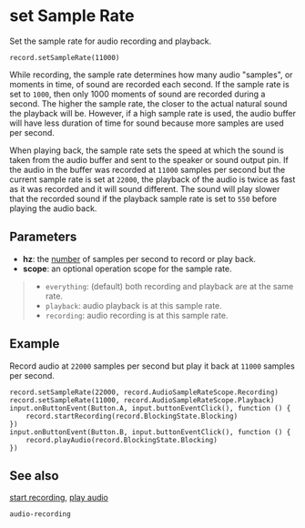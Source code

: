 # set Sample Rate

Set the sample rate for audio recording and playback.

```sig
record.setSampleRate(11000)
```

While recording, the sample rate determines how many audio "samples", or moments in time, of sound are recorded each second. If the sample rate is set to `1000`, then only 1000 moments of sound are recorded during a second. The higher the sample rate, the closer to the actual natural sound the playback will be. However, if a high sample rate is used, the audio buffer will have less duration of time for sound because more samples are used per second.

When playing back, the sample rate sets the speed at which the sound is taken from the audio buffer and sent to the speaker or sound output pin. If the audio in the buffer was recorded at `11000` samples per second but the current sample rate is set at `22000`, the playback of the audio is twice as fast as it was recorded and it will sound different. The sound will play slower that the recorded sound if the playback sample rate is set to `550` before playing the audio back.

## Parameters

* **hz**: the [number](/types/number) of samples per second to record or play back.
* **scope**: an optional operation scope for the sample rate.
>* `everything`: (default) both recording and playback are at the same rate.
>* `playback`: audio playback is at this sample rate.
> * `recording`: audio recording is at this sample rate.

## Example

Record audio at `22000` samples per second but play it back at `11000` samples per second.

```blocks
record.setSampleRate(22000, record.AudioSampleRateScope.Recording)
record.setSampleRate(11000, record.AudioSampleRateScope.Playback)
input.onButtonEvent(Button.A, input.buttonEventClick(), function () {
    record.startRecording(record.BlockingState.Blocking)
})
input.onButtonEvent(Button.B, input.buttonEventClick(), function () {
    record.playAudio(record.BlockingState.Blocking)
})
```

## See also

[start recording](/reference/record/start-recording),
[play audio](/reference/record/play-audio)

```package
audio-recording
```
